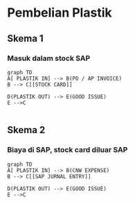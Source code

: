 # Pembelian Plastik

## Skema 1
### Masuk dalam stock SAP
```mermaid
graph TD
A[ PLASTIK IN] --> B(PO / AP INVOICE)
B --> C[[STOCK CARD]]

D(PLASTIK OUT) --> E(GOOD ISSUE)
E -->C


```


## Skema 2
###  Biaya di SAP, stock card diluar SAP
```mermaid
graph TD
A[ PLASTIK IN] --> B(CNW EXPENSE)
B --> C[[SAP JURNAL ENTRY]]

D(PLASTIK OUT) --> E(GOOD ISSUE)
E -->C


```
<!--stackedit_data:
eyJoaXN0b3J5IjpbLTE3MTYyNjMxMDcsLTE3MDU2ODA0OTQsLT
czMjE3NjgyNiwxMjUzMTkxNDAyXX0=
-->